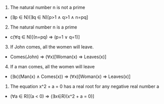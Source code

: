 1. The natural number n is not a prime

- (∃p ∈ N)(∃q ∈ N)[p>1 ∧ q>1 ∧ n=pq]

2. The natural number n is a prime

- c(∀q ∈ N)[(n=pq) ⇒ (p=1 ∨ q=1)]

3. If John comes, all the women will leave.

- Comes(John) ⇒ (∀x)[Woman(x) ⇒ Leaves(x)]

4. If a man comes, all the women will leave

- (∃x)(Man(x) ∧ Comes(x)) ⇒ (∀x)[Woman(x) ⇒ Leaves(x)]

1. The equation x^2 + a = 0 has a real root for any negative real number a

- (∀a ∈ R)[(a < 0) ⇒ (∃x∈R)(x^2 + a = 0)]
